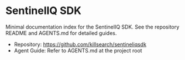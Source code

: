 # SentinelIQ SDK

Minimal documentation index for the SentinelIQ SDK. See the repository README and
AGENTS.md for detailed guides.

- Repository: https://github.com/killsearch/sentineliqsdk
- Agent Guide: Refer to AGENTS.md at the project root
